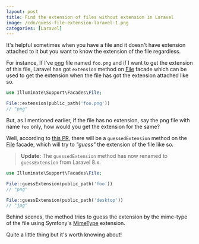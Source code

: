 ```yaml
---
layout: post
title: Find the extension of files without extension in Laravel
image: /cdn/guess-file-extension-laravel-1.png
categories: [Laravel]
---
```


It's helpful sometimes when you have a file and it doesn't have extension attached to it but you want to know the extension of the file regardless.

For instance, If I've [png](https://en.wikipedia.org/wiki/Portable_Network_Graphics) file named `foo.png` and if I want to get the extension of this file, Laravel has got `extension` method on [File](https://laravel.com/api/8.x/Illuminate/Support/Facades/File.html) facade which can be used to get the extension when the file has got the extension attached like so.

```php
use Illuminate\Support\Facades\File;

File::extension(public_path('foo.png'))
// "png"
```

But, as I mentioned earlier, if the file has no extension, say the png file with name `foo` only, how would you get the extension for the same?

Well, according to [this PR](https://github.com/laravel/framework/pull/33001), there will be a `guessedExtension` method on the [File](https://laravel.com/api/5.8/Illuminate/Support/Facades/File.html) facade, which will try to *"guess"* the extension of the file like so.

> **Update:** The `guessedExtension` method has now renamed to `guessExtension` from Laravel 8.x.

```php
use Illuminate\Support\Facades\File;

File::guessExtension(public_path('foo'))
// "png"

File::guessExtension(public_path('desktop'))
// "jpg"
```

Behind scenes, the method tries to guess the extension by the mime-type of the file using Symfony's [MimeType](https://symfony.com/doc/current/components/mime.html) extension.

Quite a little thing but it's worth knowing about!